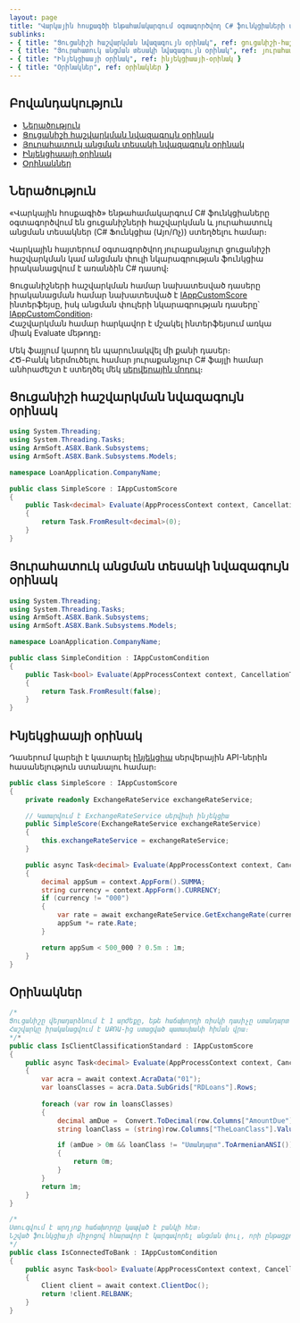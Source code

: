 ```yaml
---
layout: page
title: "Վարկային հոսքագծի ենթահամակարգում օգտագործվող C# ֆունկցիաների ստեղծման ձեռնարկ" 
sublinks:
- { title: "Ցուցանիշի հաշվարկման նվազագույն օրինակ", ref: ցուցանիշի-հաշվարկման-նվազագույն-օրինակ }
- { title: "Յուրահատուկ անցման տեսակի նվազագույն օրինակ", ref: յուրահատուկ-անցման-տեսակի-նվազագույն-օրինակ }
- { title: "Ինյեկցիաայի օրինակ", ref: ինյեկցիաայի-օրինակ }
- { title: "Օրինակներ", ref: օրինակներ }
---
```


<div class="version-block" data-product-id="bank" data-version="250626.000, 250929.000" markdown="1">


## Բովանդակություն

- [Ներածություն](#ներածություն)
- [Ցուցանիշի հաշվարկման նվազագույն օրինակ](#ցուցանիշի-հաշվարկման-նվազագույն-օրինակ)
- [Յուրահատուկ անցման տեսակի նվազագույն օրինակ](#յուրահատուկ-անցման-տեսակի-նվազագույն-օրինակ)
- [Ինյեկցիաայի օրինակ](#ինյեկցիաայի-օրինակ)
- [Օրինակներ](#օրինակներ)
  
## Ներածություն

«Վարկային հոսքագիծ» ենթահամակարգում C# ֆունկցիաները օգտագործվում են ցուցանիշների հաշվարկման և յուրահատուկ անցման տեսակներ (C# Ֆունկցիա (Այո/Ոչ)) ստեղծելու համար։

Վարկային հայտերում օգտագործվող յուրաքանչյուր ցուցանիշի հաշվարկման կամ անցման փուլի նկարագրության ֆունկցիա իրականացվում է առանձին C# դասով։  

Ցուցանիշների հաշվարկման համար նախատեսված դասերը իրականացման համար նախատեսված է [IAppCustomScore](IAppCustomScore.md) ինտերֆեյսը, իսկ անցման փուլերի նկարագրության դասերը՝ [IAppCustomCondition](IAppCustomCondition.md)։  
Հաշվարկման համար հարկավոր է մշակել ինտերֆեյսում առկա միակ Evaluate մեթոդը։

Մեկ ֆայլում կարող են պարունակվել մի քանի դասեր։  
ՀԾ-Բանկ ներմուծելու համար յուրաքանչյուր C# ֆայլի համար անհրաժեշտ է ստեղծել մեկ [սերվերային մոդուլ](../definitions/server_side_module_guide.md)։ 

## Ցուցանիշի հաշվարկման նվազագույն օրինակ

```c#
using System.Threading;
using System.Threading.Tasks;
using ArmSoft.AS8X.Bank.Subsystems;
using ArmSoft.AS8X.Bank.Subsystems.Models;

namespace LoanApplication.CompanyName;

public class SimpleScore : IAppCustomScore
{
    public Task<decimal> Evaluate(AppProcessContext context, CancellationToken cancellationToken)
    {
        return Task.FromResult<decimal>(0);
    }
}
```

## Յուրահատուկ անցման տեսակի նվազագույն օրինակ

```c#
using System.Threading;
using System.Threading.Tasks;
using ArmSoft.AS8X.Bank.Subsystems;
using ArmSoft.AS8X.Bank.Subsystems.Models;

namespace LoanApplication.CompanyName;

public class SimpleCondition : IAppCustomCondition
{
    public Task<bool> Evaluate(AppProcessContext context, CancellationToken cancellationToken)
    {
        return Task.FromResult(false);
    }
}
``` 

## Ինյեկցիաայի օրինակ

Դասերում կարելի է կատարել [ինյեկցիա](../../project/injection.md) սերվերային API-ներին հասանելություն ստանալու համար։

```c#
public class SimpleScore : IAppCustomScore
{
    private readonly ExchangeRateService exchangeRateService;

    // Կատարվում է ExchangeRateService սերվիսի ինյեկցիա
    public SimpleScore(ExchangeRateService exchangeRateService)
    {
        this.exchangeRateService = exchangeRateService;
    }

    public async Task<decimal> Evaluate(AppProcessContext context, CancellationToken cancellationToken)
    {
        decimal appSum = context.AppForm().SUMMA;
        string currency = context.AppForm().CURRENCY;
        if (currency != "000")
        {
            var rate = await exchangeRateService.GetExchangeRate(currency, DateTime.Today);
            appSum *= rate.Rate;
        }

        return appSum < 500_000 ? 0.5m : 1m;
    }
}
```

## Օրինակներ

```c#
/*
Ցուցանիշը վերադարձնում է 1 արժեքը, եթե հաճախորդի ռիսկի դասիչը ստանդարտ է և 0 մնացած դեպքերում։ 
Հաշվարկը իրականացվում է ԱՔՌԱ-ից ստացված պատասխանի հիման վրա։ 
*/*
public class IsClientClassificationStandard : IAppCustomScore
{
    public async Task<decimal> Evaluate(AppProcessContext context, CancellationToken cancellationToken)
    {
        var acra = await context.AcraData("01");
        var loansClasses = acra.Data.SubGrids["RDLoans"].Rows;
        
        foreach (var row in loansClasses)
        {
            decimal amDue =  Convert.ToDecimal(row.Columns["AmountDue"].Value);
            string loanClass = (string)row.Columns["TheLoanClass"].Value ?? "";

            if (amDue > 0m && loanClass != "Ստանդարտ".ToArmenianANSI())
            {
                return 0m;
            }
        }
        return 1m;
    }
}
```

```c#
/*
Ստուգվում է արդյոք հաճախորդը կապված է բանկի հետ։ 
Նշված ֆունկցիայի միջոցով հնարավոր է կարգավորել անցման փուլ, որի ընթացքում հայտը կարող է մերժվել այն դեպքում երբ հաճախորդը կապված է բանկի հետ։
*/
public class IsConnectedToBank : IAppCustomCondition
{
    public async Task<bool> Evaluate(AppProcessContext context, CancellationToken cancellationToken)
    {
        Client client = await context.ClientDoc();
        return !client.RELBANK;
    }
}
```
</div>
